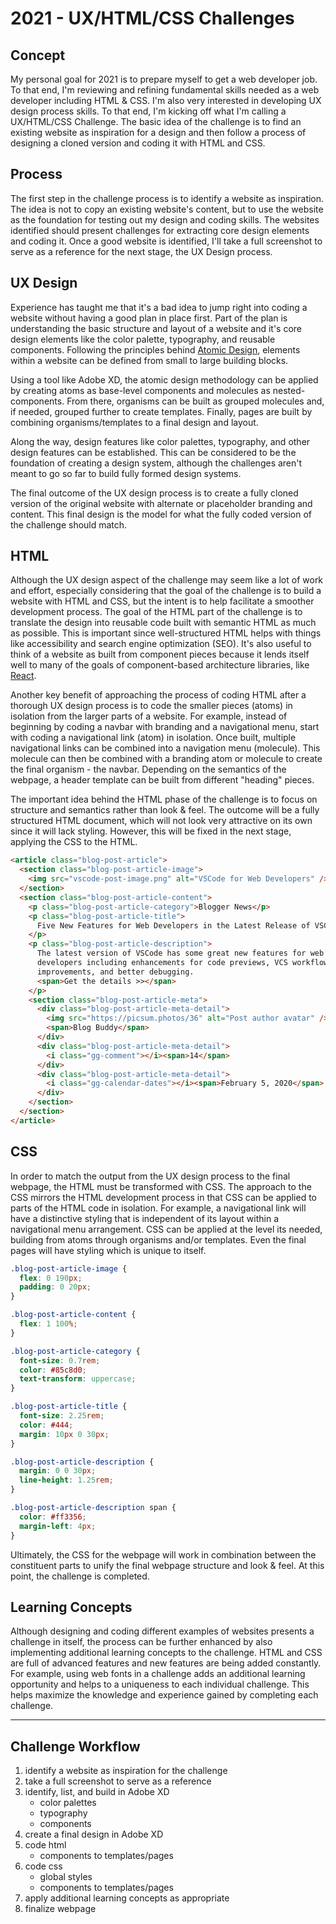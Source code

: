 # 2021 - UX/HTML/CSS Challenges

## Concept

My personal goal for 2021 is to prepare myself to get a web developer job. To that end, I'm reviewing and refining fundamental skills needed as a web developer including HTML & CSS. I'm also very interested in developing UX design process skills. To that end, I'm kicking off what I'm calling a UX/HTML/CSS Challenge. The basic idea of the challenge is to find an existing website as inspiration for a design and then follow a process of designing a cloned version and coding it with HTML and CSS.

## Process

The first step in the challenge process is to identify a website as inspiration. The idea is not to copy an existing website's content, but to use the website as the foundation for testing out my design and coding skills. The websites identified should present challenges for extracting core design elements and coding it. Once a good website is identified, I'll take a full screenshot to serve as a reference for the next stage, the UX Design process.

## UX Design

Experience has taught me that it's a bad idea to jump right into coding a website without having a good plan in place first. Part of the plan is understanding the basic structure and layout of a website and it's core design elements like the color palette, typography, and reusable components. Following the principles behind [Atomic Design](https://xd.adobe.com/ideas/process/ui-design/atomic-design-principles-methodology-101), elements within a website can be defined from small to large building blocks.

Using a tool like Adobe XD, the atomic design methodology can be applied by creating atoms as base-level components and molecules as nested-components. From there, organisms can be built as grouped molecules and, if needed, grouped further to create templates. Finally, pages are built by combining organisms/templates to a final design and layout.

Along the way, design features like color palettes, typography, and other design features can be established. This can be considered to be the foundation of creating a design system, although the challenges aren't meant to go so far to build fully formed design systems.

The final outcome of the UX design process is to create a fully cloned version of the original website with alternate or placeholder branding and content. This final design is the model for what the fully coded version of the challenge should match.

## HTML

Although the UX design aspect of the challenge may seem like a lot of work and effort, especially considering that the goal of the challenge is to build a website with HTML and CSS, but the intent is to help facilitate a smoother development process. The goal of the HTML part of the challenge is to translate the design into reusable code built with semantic HTML as much as possible. This is important since well-structured HTML helps with things like accessibility and search engine optimization (SEO). It's also useful to think of a website as built from component pieces because it lends itself well to many of the goals of component-based architecture libraries, like [React](https://reactjs.org/docs/design-principles.html).

Another key benefit of approaching the process of coding HTML after a thorough UX design process is to code the smaller pieces (atoms) in isolation from the larger parts of a website. For example, instead of beginning by coding a navbar with branding and a navigational menu, start with coding a navigational link (atom) in isolation. Once built, multiple navigational links can be combined into a navigation menu (molecule). This molecule can then be combined with a branding atom or molecule to create the final organism - the navbar. Depending on the semantics of the webpage, a header template can be built from different "heading" pieces.

The important idea behind the HTML phase of the challenge is to focus on structure and semantics rather than look & feel. The outcome will be a fully structured HTML document, which will not look very attractive on its own since it will lack styling. However, this will be fixed in the next stage, applying the CSS to the HTML.

```html
<article class="blog-post-article">
  <section class="blog-post-article-image">
    <img src="vscode-post-image.png" alt="VSCode for Web Developers" />
  </section>
  <section class="blog-post-article-content">
    <p class="blog-post-article-category">Blogger News</p>
    <p class="blog-post-article-title">
      Five New Features for Web Developers in the Latest Release of VSCode
    </p>
    <p class="blog-post-article-description">
      The latest version of VSCode has some great new features for web
      developers including enhancements for code previews, VCS workflow
      improvements, and better debugging.
      <span>Get the details >></span>
    </p>
    <section class="blog-post-article-meta">
      <div class="blog-post-article-meta-detail">
        <img src="https://picsum.photos/36" alt="Post author avatar" />
        <span>Blog Buddy</span>
      </div>
      <div class="blog-post-article-meta-detail">
        <i class="gg-comment"></i><span>14</span>
      </div>
      <div class="blog-post-article-meta-detail">
        <i class="gg-calendar-dates"></i><span>February 5, 2020</span>
      </div>
    </section>
  </section>
</article>
```

## CSS

In order to match the output from the UX design process to the final webpage, the HTML must be transformed with CSS. The approach to the CSS mirrors the HTML development process in that CSS can be applied to parts of the HTML code in isolation. For example, a navigational link will have a distinctive styling that is independent of its layout within a navigational menu arrangement. CSS can be applied at the level its needed, building from atoms through organisms and/or templates. Even the final pages will have styling which is unique to itself.

```css
.blog-post-article-image {
  flex: 0 190px;
  padding: 0 20px;
}

.blog-post-article-content {
  flex: 1 100%;
}

.blog-post-article-category {
  font-size: 0.7rem;
  color: #85c8d0;
  text-transform: uppercase;
}

.blog-post-article-title {
  font-size: 2.25rem;
  color: #444;
  margin: 10px 0 30px;
}

.blog-post-article-description {
  margin: 0 0 30px;
  line-height: 1.25rem;
}

.blog-post-article-description span {
  color: #ff3356;
  margin-left: 4px;
}
```

Ultimately, the CSS for the webpage will work in combination between the constituent parts to unify the final webpage structure and look & feel. At this point, the challenge is completed.

## Learning Concepts

Although designing and coding different examples of websites presents a challenge in itself, the process can be further enhanced by also implementing additional learning concepts to the challenge. HTML and CSS are full of advanced features and new features are being added constantly. For example, using web fonts in a challenge adds an additional learning opportunity and helps to a uniqueness to each individual challenge. This helps maximize the knowledge and experience gained by completing each challenge.

---

## Challenge Workflow

1. identify a website as inspiration for the challenge
1. take a full screenshot to serve as a reference
1. identify, list, and build in Adobe XD
   - color palettes
   - typography
   - components
1. create a final design in Adobe XD
1. code html
   - components to templates/pages
1. code css
   - global styles
   - components to templates/pages
1. apply additional learning concepts as appropriate
1. finalize webpage
